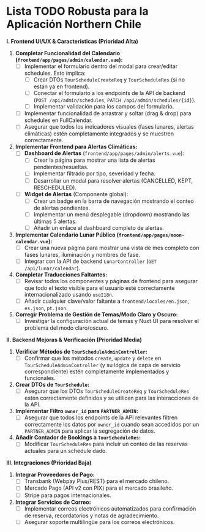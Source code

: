 # Lista TODO Robusta para la Aplicación Northern Chile

**I. Frontend UI/UX & Características (Prioridad Alta)**

1.  **Completar Funcionalidad del Calendario (`frontend/app/pages/admin/calendar.vue`):**
    *   [ ] Implementar el formulario dentro del modal para crear/editar schedules. Esto implica:
        *   [ ] Crear DTOs `TourScheduleCreateReq` y `TourScheduleRes` (si no están ya en frontend).
        *   [ ] Conectar el formulario a los endpoints de la API de backend (`POST /api/admin/schedules`, `PATCH /api/admin/schedules/{id}`).
        *   [ ] Implementar validación para los campos del formulario.
    *   [ ] Implementar funcionalidad de arrastrar y soltar (drag & drop) para schedules en FullCalendar.
    *   [ ] Asegurar que todos los indicadores visuales (fases lunares, alertas climáticas) estén completamente integrados y se muestren correctamente.

2.  **Implementar Frontend para Alertas Climáticas:**
    *   [ ] **Dashboard de Alertas** (`frontend/app/pages/admin/alerts.vue`):
        *   [ ] Crear la página para mostrar una lista de alertas pendientes/resueltas.
        *   [ ] Implementar filtrado por tipo, severidad y fecha.
        *   [ ] Desarrollar un modal para resolver alertas (CANCELLED, KEPT, RESCHEDULED).
    *   [ ] **Widget de Alertas** (Componente global):
        *   [ ] Crear un badge en la barra de navegación mostrando el conteo de alertas pendientes.
        *   [ ] Implementar un menú desplegable (dropdown) mostrando las últimas 5 alertas.
        *   [ ] Añadir un enlace al dashboard completo de alertas.

3.  **Implementar Calendario Lunar Público (`frontend/app/pages/moon-calendar.vue`):**
    *   [ ] Crear una nueva página para mostrar una vista de mes completo con fases lunares, iluminación y nombres de fase.
    *   [ ] Integrar con la API de backend `LunarController` (`GET /api/lunar/calendar`).

4.  **Completar Traducciones Faltantes:**
    *   [ ] Revisar todos los componentes y páginas de frontend para asegurar que todo el texto visible para el usuario esté correctamente internacionalizado usando `useI18n`.
    *   [ ] Añadir cualquier clave/valor faltante a `frontend/locales/en.json`, `es.json`, `pt.json`.

5.  **Corregir Problema de Gestión de Temas/Modo Claro y Oscuro:**
    *   [ ] Investigar la configuración actual de temas y Nuxt UI para resolver el problema del modo claro/oscuro.

**II. Backend Mejoras & Verificación (Prioridad Media)**

1.  **Verificar Métodos de `TourScheduleAdminController`:**
    *   [ ] Confirmar que los métodos `create`, `update` y `delete` en `TourScheduleAdminController` (y su lógica de capa de servicio correspondiente) estén completamente implementados y funcionales.
2.  **Crear DTOs de `TourSchedule`:**
    *   [ ] Asegurar que los DTOs `TourScheduleCreateReq` y `TourScheduleRes` estén correctamente definidos y se utilicen para las interacciones de la API.
3.  **Implementar Filtro `owner_id` para `PARTNER_ADMIN`:**
    *   [ ] Asegurar que todos los endpoints de la API relevantes filtren correctamente los datos por `owner_id` cuando sean accedidos por un `PARTNER_ADMIN` para aplicar la segregación de datos.
4.  **Añadir Contador de Bookings a `TourScheduleRes`:**
    *   [ ] Modificar `TourScheduleRes` para incluir un conteo de las reservas actuales para un schedule dado.

**III. Integraciones (Prioridad Baja)**

1.  **Integrar Proveedores de Pago:**
    *   [ ] Transbank (Webpay Plus/REST) para el mercado chileno.
    *   [ ] Mercado Pago (API v2 con PIX) para el mercado brasileño.
    *   [ ] Stripe para pagos internacionales.
2.  **Integrar Servicios de Correo:**
    *   [ ] Implementar correos electrónicos automatizados para confirmación de reserva, recordatorios y notas de agradecimiento.
    *   [ ] Asegurar soporte multilingüe para los correos electrónicos.